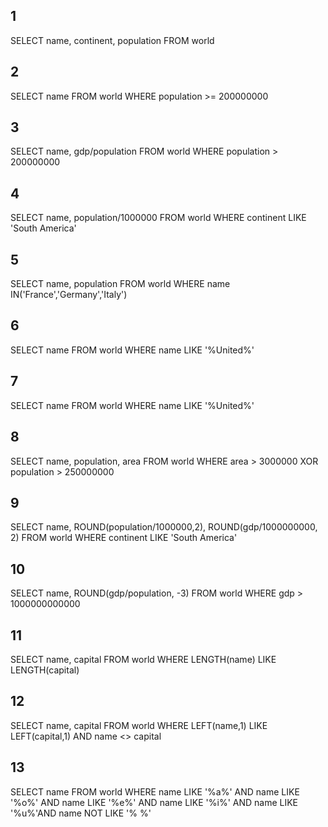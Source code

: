 ## 1 

SELECT name, continent, population FROM world

## 2

SELECT name FROM world
WHERE population >= 200000000

## 3

SELECT name, gdp/population
FROM world
WHERE population > 200000000

## 4

SELECT name, population/1000000
FROM world
WHERE continent LIKE 'South America'	

## 5

SELECT name, population
FROM world
WHERE name IN('France','Germany','Italy')

## 6 

SELECT name
FROM world
WHERE name LIKE '%United%'


## 7 

SELECT name
FROM world
WHERE name LIKE '%United%'

## 8 

SELECT name, population, area
FROM world
WHERE area > 3000000 XOR population > 250000000


## 9

 SELECT name, ROUND(population/1000000,2), ROUND(gdp/1000000000, 2)
FROM world
WHERE continent LIKE 'South America'


## 10 

SELECT name, ROUND(gdp/population, -3)
FROM world
WHERE gdp > 1000000000000

## 11

SELECT name, capital
FROM world
WHERE LENGTH(name) LIKE LENGTH(capital)


## 12

SELECT name, capital
FROM world
WHERE LEFT(name,1) LIKE LEFT(capital,1) AND name <> capital


## 13

SELECT name
FROM world
WHERE name LIKE '%a%' AND name LIKE '%o%' AND name LIKE '%e%' AND name LIKE '%i%' AND name LIKE '%u%'AND name NOT LIKE '% %'



